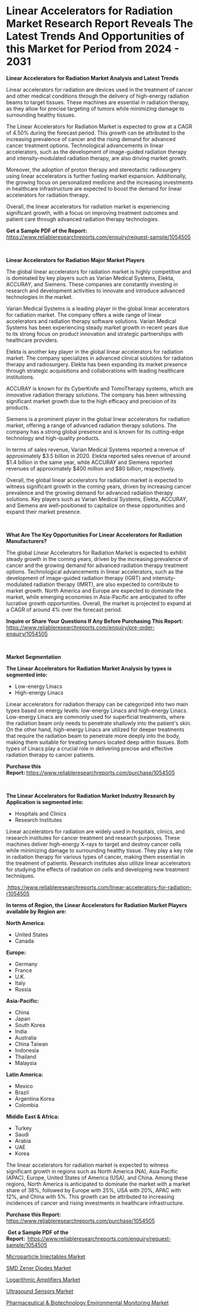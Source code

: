 <p><h1>Linear Accelerators for Radiation Market Research Report Reveals The Latest Trends And Opportunities of this Market for Period from 2024 - 2031</h1></p><p><strong>Linear Accelerators for Radiation Market Analysis and Latest Trends</strong></p>
<p><p>Linear accelerators for radiation are devices used in the treatment of cancer and other medical conditions through the delivery of high-energy radiation beams to target tissues. These machines are essential in radiation therapy, as they allow for precise targeting of tumors while minimizing damage to surrounding healthy tissues.</p><p>The Linear Accelerators for Radiation Market is expected to grow at a CAGR of 4.50% during the forecast period. This growth can be attributed to the increasing prevalence of cancer and the rising demand for advanced cancer treatment options. Technological advancements in linear accelerators, such as the development of image-guided radiation therapy and intensity-modulated radiation therapy, are also driving market growth.</p><p>Moreover, the adoption of proton therapy and stereotactic radiosurgery using linear accelerators is further fueling market expansion. Additionally, the growing focus on personalized medicine and the increasing investments in healthcare infrastructure are expected to boost the demand for linear accelerators for radiation therapy.</p><p>Overall, the linear accelerators for radiation market is experiencing significant growth, with a focus on improving treatment outcomes and patient care through advanced radiation therapy technologies.</p></p>
<p><strong>Get a Sample PDF of the Report:&nbsp;</strong> <a href="https://www.reliableresearchreports.com/enquiry/request-sample/1054505">https://www.reliableresearchreports.com/enquiry/request-sample/1054505</a></p>
<p>&nbsp;</p>
<p><strong>Linear Accelerators for Radiation Major Market Players</strong></p>
<p><p>The global linear accelerators for radiation market is highly competitive and is dominated by key players such as Varian Medical Systems, Elekta, ACCURAY, and Siemens. These companies are constantly investing in research and development activities to innovate and introduce advanced technologies in the market.</p><p>Varian Medical Systems is a leading player in the global linear accelerators for radiation market. The company offers a wide range of linear accelerators and radiation therapy software solutions. Varian Medical Systems has been experiencing steady market growth in recent years due to its strong focus on product innovation and strategic partnerships with healthcare providers.</p><p>Elekta is another key player in the global linear accelerators for radiation market. The company specializes in advanced clinical solutions for radiation therapy and radiosurgery. Elekta has been expanding its market presence through strategic acquisitions and collaborations with leading healthcare institutions.</p><p>ACCURAY is known for its CyberKnife and TomoTherapy systems, which are innovative radiation therapy solutions. The company has been witnessing significant market growth due to the high efficacy and precision of its products.</p><p>Siemens is a prominent player in the global linear accelerators for radiation market, offering a range of advanced radiation therapy solutions. The company has a strong global presence and is known for its cutting-edge technology and high-quality products.</p><p>In terms of sales revenue, Varian Medical Systems reported a revenue of approximately $3.5 billion in 2020. Elekta reported sales revenue of around $1.4 billion in the same year, while ACCURAY and Siemens reported revenues of approximately $400 million and $80 billion, respectively.</p><p>Overall, the global linear accelerators for radiation market is expected to witness significant growth in the coming years, driven by increasing cancer prevalence and the growing demand for advanced radiation therapy solutions. Key players such as Varian Medical Systems, Elekta, ACCURAY, and Siemens are well-positioned to capitalize on these opportunities and expand their market presence.</p></p>
<p>&nbsp;</p>
<p><strong>What Are The Key Opportunities For Linear Accelerators for Radiation Manufacturers?</strong></p>
<p><p>The global Linear Accelerators for Radiation Market is expected to exhibit steady growth in the coming years, driven by the increasing prevalence of cancer and the growing demand for advanced radiation therapy treatment options. Technological advancements in linear accelerators, such as the development of image-guided radiation therapy (IGRT) and intensity-modulated radiation therapy (IMRT), are also expected to contribute to market growth. North America and Europe are expected to dominate the market, while emerging economies in Asia-Pacific are anticipated to offer lucrative growth opportunities. Overall, the market is projected to expand at a CAGR of around 4% over the forecast period.</p></p>
<p><strong>Inquire or Share Your Questions If Any Before Purchasing This Report:</strong> <a href="https://www.reliableresearchreports.com/enquiry/pre-order-enquiry/1054505">https://www.reliableresearchreports.com/enquiry/pre-order-enquiry/1054505</a></p>
<p>&nbsp;</p>
<p><strong>Market Segmentation</strong></p>
<p><strong>The Linear Accelerators for Radiation Market Analysis by types is segmented into:</strong></p>
<p><ul><li>Low-energy Linacs</li><li>High-energy Linacs</li></ul></p>
<p><p>Linear accelerators for radiation therapy can be categorized into two main types based on energy levels: low-energy Linacs and high-energy Linacs. Low-energy Linacs are commonly used for superficial treatments, where the radiation beam only needs to penetrate shallowly into the patient's skin. On the other hand, high-energy Linacs are utilized for deeper treatments that require the radiation beam to penetrate more deeply into the body, making them suitable for treating tumors located deep within tissues. Both types of Linacs play a crucial role in delivering precise and effective radiation therapy to cancer patients.</p></p>
<p><strong>Purchase this Report:&nbsp;</strong><a href="https://www.reliableresearchreports.com/purchase/1054505">https://www.reliableresearchreports.com/purchase/1054505</a></p>
<p>&nbsp;</p>
<p><strong>The Linear Accelerators for Radiation Market Industry Research by Application is segmented into:</strong></p>
<p><ul><li>Hospitals and Clinics</li><li>Research Institutes</li></ul></p>
<p><p>Linear accelerators for radiation are widely used in hospitals, clinics, and research institutes for cancer treatment and research purposes. These machines deliver high-energy X-rays to target and destroy cancer cells while minimizing damage to surrounding healthy tissue. They play a key role in radiation therapy for various types of cancer, making them essential in the treatment of patients. Research institutes also utilize linear accelerators for studying the effects of radiation on cells and developing new treatment techniques.</p></p>
<p><a href="https://www.reliableresearchreports.com/linear-accelerators-for-radiation-r1054505">&nbsp;https://www.reliableresearchreports.com/linear-accelerators-for-radiation-r1054505</a></p>
<p><strong>In terms of Region, the Linear Accelerators for Radiation Market Players available by Region are:</strong></p>
<p>
    <p> <strong> North America: </strong>
        <ul>
            <li>United States</li>
            <li>Canada</li>
        </ul>
        </p> 
    <p> <strong> Europe: </strong>
        <ul>
            <li>Germany</li>
            <li>France</li>
            <li>U.K.</li>
            <li>Italy</li>
            <li>Russia</li>
        </ul>
        </p> 
    <p> <strong> Asia-Pacific: </strong>
        <ul>
            <li>China</li>
            <li>Japan</li>
            <li>South Korea</li>
            <li>India</li>
            <li>Australia</li>
            <li>China Taiwan</li>
            <li>Indonesia</li>
            <li>Thailand</li>
            <li>Malaysia</li>
        </ul>
        </p> 
    <p> <strong> Latin America: </strong>
        <ul>
            <li>Mexico</li>
            <li>Brazil</li>
            <li>Argentina Korea</li>
            <li>Colombia</li>
        </ul>
        </p> 
    <p> <strong> Middle East & Africa: </strong>
        <ul>
            <li>Turkey</li>
            <li>Saudi</li>
            <li>Arabia</li>
            <li>UAE</li>
            <li>Korea</li>
        </ul>
    </p>
    </p>
<p><p>The linear accelerators for radiation market is expected to witness significant growth in regions such as North America (NA), Asia Pacific (APAC), Europe, United States of America (USA), and China. Among these regions, North America is anticipated to dominate the market with a market share of 38%, followed by Europe with 25%, USA with 20%, APAC with 12%, and China with 5%. This growth can be attributed to increasing incidences of cancer and rising investments in healthcare infrastructure.</p></p>
<p><strong>Purchase this Report: </strong><a href="https://www.reliableresearchreports.com/purchase/1054505">https://www.reliableresearchreports.com/purchase/1054505</a></p>
<p>&nbsp;<strong>Get a Sample PDF of the Report:&nbsp;&nbsp;</strong><a href="https://www.reliableresearchreports.com/enquiry/request-sample/1054505">https://www.reliableresearchreports.com/enquiry/request-sample/1054505</a></p>
<p><strong></strong></p>
<p><p><a href="https://github.com/jaidynmorantestelletmjzya/Market-Research-Report-List-3/blob/main/microparticle-injectables-market.md">Microparticle Injectables Market</a></p><p><a href="https://medium.com/@tiannaorton6767/global-smd-zener-diodes-market-size-is-expected-to-reach-at-a-cagr-of-5-1-fde654f51aaa">SMD Zener Diodes Market</a></p><p><a href="https://medium.com/@sloanlkins7856/an-in-depth-analysis-of-the-global-logarithmic-amplifiers-market-scope-and-its-rapid-growing-6-4-8d91273258d9">Logarithmic Amplifiers Market</a></p><p><a href="https://medium.com/@fredyconn_73380/ultrasound-sensors-market-global-market-share-and-ranking-overall-sales-and-demand-forecast-2024-a337658e2010">Ultrasound Sensors Market</a></p><p><a href="https://github.com/ruddyyedelwadw/Market-Research-Report-List-3/blob/main/pharmaceutical-biotechnology-environmental-monitoring-market.md">Pharmaceutical & Biotechnology Environmental Monitoring Market</a></p></p>